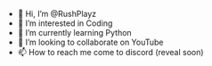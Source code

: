 - 👋 Hi, I’m @RushPlayz
- 👀 I’m interested in Coding
- 🌱 I’m currently learning Python
- 💞️ I’m looking to collaborate on YouTube
- 📫 How to reach me come to discord (reveal soon)

<!---
RushPlayz/RushPlayz is a ✨ special ✨ repository because its `README.md` (this file) appears on your GitHub profile.
You can click the Preview link to take a look at your changes.
--->
